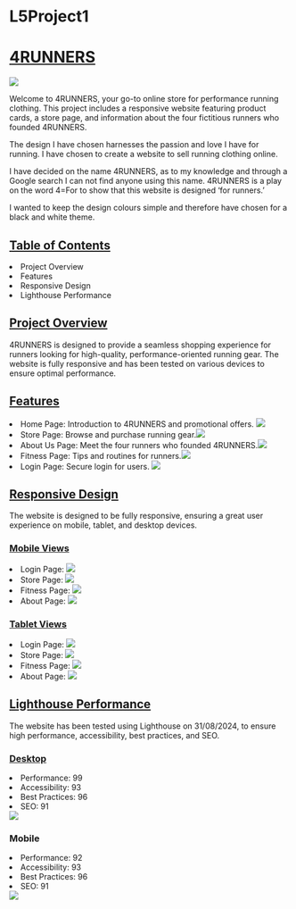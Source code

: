 # L5Project1
<h1><u>4RUNNERS</u></h1>

<img src="assets/images/runnersincity.jpg">

Welcome to 4RUNNERS, your go-to online store for performance running clothing. This project includes a responsive website featuring product cards, a store page, and information about the four fictitious runners who founded 4RUNNERS.

The design I have chosen harnesses the passion and love I have for running. I have chosen to create a website to sell running clothing online.

I have decided on the name 4RUNNERS, as to my knowledge and through a Google search I can not find anyone using this name. 4RUNNERS is a play on the word 4=For to show that this website is designed ‘for runners.’

I wanted to keep the design colours simple and therefore have chosen for a black and white theme.

<h2><u>Table of Contents</u></h2>
    <li>Project Overview</li>
    <li>Features</li>
    <li>Responsive Design</li>
    <li>Lighthouse Performance</li>


<h2><u>Project Overview</u></h2>
4RUNNERS is designed to provide a seamless shopping experience for runners looking for high-quality, performance-oriented running gear. The website is fully responsive and has been tested on various devices to ensure optimal performance.

<h2><u>Features</u></h2>

<li>Home Page: Introduction to 4RUNNERS and promotional offers. <img src="assets/images/landing-page.jpg"></li>
<li>Store Page: Browse and purchase running gear.<img src="assets/images/store-page.jpg"></li>
<li>About Us Page: Meet the four runners who founded 4RUNNERS.<img src="assets/images/about-page-responsive.jpg"></li>
<li>Fitness Page: Tips and routines for runners.<img src="assets/images/fitness-page.jpg"></li>
<li>Login Page: Secure login for users. <img src="assets/images/login-page-mobile.jpg"></li>

<h2><u>Responsive Design</u></h2>
The website is designed to be fully responsive, ensuring a great user experience on mobile, tablet, and desktop devices.

<h3><u>Mobile Views</u></h3>

<li>Login Page: <img src="assets/images/responsive-testing-fitness-login-mobile.jpg"></li>
<li>Store Page: <img src="assets/images/responsive-testing-store-mobile.jpg"></li>
<li>Fitness Page: <img src="assets/images/responsive-testing-fitness-page-mobile.jpg"></li>
<li>About Page: <img src="assets/images/responsive-testing-meet-the-team-mobile.jpg"></li>

<h3><u>Tablet Views</u></h3>

<li>Login Page: <img src="assets/images/login-page-tablet.jpg"></li>
<li>Store Page: <img src="assets/images/responsive-testing-store-tablet.jpg"></li>
<li>Fitness Page: <img src="assets/images/responsive-testing-fitness-page-tablet.jpg"></li>
<li>About Page: <img src="assets/images/responsive-testing-meet-the-team-tablet.jpg"></li>

<h2><u>Lighthouse Performance</u></h2>

The website has been tested using Lighthouse on 31/08/2024, to ensure high performance, accessibility, best practices, and SEO.

<h3><u>Desktop</u></h3>
<li>Performance: 99</li>
<li>Accessibility: 93</li>
<li>Best Practices: 96</li>
<li>SEO: 91</li>
<img src="assets/images/lighthouse-desktop.jpg">


<h3>Mobile</h3>
<li>Performance: 92</li>
<li>Accessibility: 93</li>
<li>Best Practices: 96</li>
<li>SEO: 91</li>
<img src="assets/images/lighthouse-mobile.jpg">





